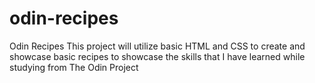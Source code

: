 # odin-recipes
Odin Recipes
This project will utilize basic HTML and CSS to create and showcase basic recipes to showcase the skills that I have learned while studying from The Odin Project